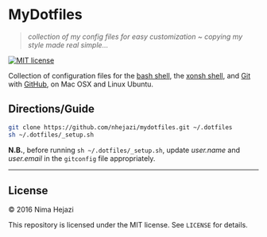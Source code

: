 # MyDotfiles

> _collection of my config files for easy customization ~ copying my style made
> real simple..._

[![MIT license](http://img.shields.io/badge/license-MIT-brightgreen.svg)](http://opensource.org/licenses/MIT)

Collection of configuration files for the [bash
shell](https://www.gnu.org/software/bash/), the [xonsh
shell](http://xon.sh/), and [Git](https://git-scm.com/) with
[GitHub](https://github.com/), on Mac OSX and Linux Ubuntu.

## Directions/Guide
```bash
git clone https://github.com/nhejazi/mydotfiles.git ~/.dotfiles
sh ~/.dotfiles/_setup.sh
```
__N.B.__, before running `sh ~/.dotfiles/_setup.sh`, update _user.name_ and
_user.email_ in the `gitconfig` file appropriately.

---

## License

&copy; 2016 Nima Hejazi

This repository is licensed under the MIT license. See `LICENSE` for details.

